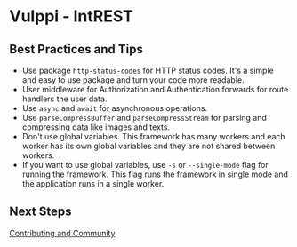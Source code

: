# Vulppi - IntREST

## Best Practices and Tips

- Use package `http-status-codes` for HTTP status codes. It's a simple and easy to use package and turn your code more readable.
- User middleware for Authorization and Authentication forwards for route handlers the user data.
- Use `async` and `await` for asynchronous operations.
- Use `parseCompressBuffer` and `parseCompressStream` for parsing and compressing data like images and texts.
- Don't use global variables. This framework has many workers and each worker has its own global variables and they are not shared between workers.
- If you want to use global variables, use `-s` or `--single-mode` flag for running the framework. This flag runs the framework in single mode and the application runs in a single worker.

## Next Steps

[Contributing and Community](../README.md#contributing-and-community)
